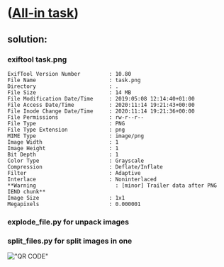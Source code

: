 # ([All-in task](https://github.com/SPbCTF/hackbattle-phdays2019/tree/master/all_in))

## solution:

### exiftool task.png

```
ExifTool Version Number         : 10.80
File Name                       : task.png
Directory                       : .
File Size                       : 14 MB
File Modification Date/Time     : 2019:05:08 12:14:40+01:00
File Access Date/Time           : 2020:11:14 19:21:43+00:00
File Inode Change Date/Time     : 2020:11:14 19:21:36+00:00
File Permissions                : rw-r--r--
File Type                       : PNG
File Type Extension             : png
MIME Type                       : image/png
Image Width                     : 1
Image Height                    : 1
Bit Depth                       : 1
Color Type                      : Grayscale
Compression                     : Deflate/Inflate
Filter                          : Adaptive
Interlace                       : Noninterlaced
**Warning                         : [minor] Trailer data after PNG IEND chunk**
Image Size                      : 1x1
Megapixels                      : 0.000001
```

### explode_file.py for unpack images

### split_files.py for split images in one

!["QR CODE"](https://sun9-16.userapi.com/rcInahSKKgOhiIYpqKIZdOR05KLNZaEfpF_UKQ/eOS_YohHVBk.jpg "out qr code")
